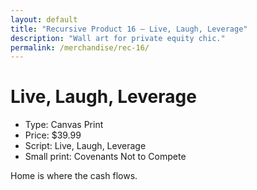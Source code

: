 ```yaml
---
layout: default
title: "Recursive Product 16 — Live, Laugh, Leverage"
description: "Wall art for private equity chic."
permalink: /merchandise/rec-16/
---
```


# Live, Laugh, Leverage

- Type: Canvas Print
- Price: $39.99
- Script: Live, Laugh, Leverage
- Small print: Covenants Not to Compete

Home is where the cash flows.
